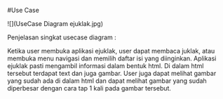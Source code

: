 #Use Case

![](UseCase Diagram ejuklak.jpg)

Penjelasan singkat usecase diagram : 

Ketika user membuka aplikasi ejuklak, user dapat membaca juklak, atau membuka menu navigasi dan memilih daftar isi yang diinginkan. Aplikasi ejuklak pasti mengambil informasi dalam bentuk html. Di dalam html tersebut terdapat text dan juga gambar. User juga dapat melihat gambar yang sudah ada di dalam html dan dapat melihat gambar yang sudah diperbesar dengan cara tap 1 kali pada gambar tersebut. 
